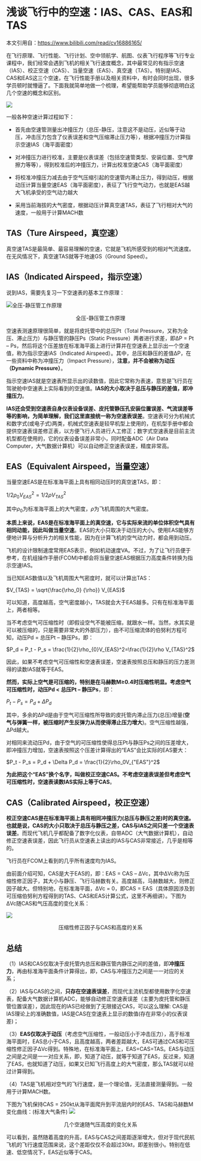 # 浅谈飞行中的空速：IAS、CAS、EAS和TAS

本文引用自：<https://www.bilibili.com/read/cv16886165/>

在飞行原理、飞行性能、飞行计划、空中领航学、航图、仪表飞行程序等飞行专业课程中，我们经常会遇到飞机的相关飞行速度概念，其中最常见的有指示空速（IAS）、校正空速（CAS）、当量空速（EAS）、真空速（TAS）。特别是IAS、CAS和EAS这三个空速，在飞行性能手册以及相关资料中，有时会同时出现，很多学员顿时就懵逼了。下面我就简单地做一个梳理，希望能帮助学员能够彻底明白这几个空速的概念和区别。

![](./assets/air-data-system.jpg)

一般各种空速计算过程如下：

- 首先由空速管测量出冲撞压力（总压-静压，注意这不是动压，近似等于动压，冲击压力包含了仪表误差和空气压缩滞止压力等），根据冲撞压力计算指示空速IAS（海平面密度）

- 对冲撞压力进行校准，主要是仪表误差（包括空速管类型、安装位置、空气摩擦力等等），得到校准后的冲撞压力，计算出校准空速CAS（海平面密度）

- 将校准冲撞压力减去由于空气压缩引起的空速管内滞止压力，得到动压，根据动压计算当量空速EAS（海平面密度），表征了飞行空气动力，也就是EAS越大飞机承受的空气动力越大

- 采用当前海拔的大气密度，根据动压计算真空速TAS，表征了飞行相对大气的速度，一般用于计算MACH数

## TAS（Ture Airspeed，真空速）

真空速TAS是最简单、最容易理解的空速，它就是飞机所感受到的相对气流速度。在无风情况下，真空速TAS就等于地速GS（Ground Speed）。

## IAS（Indicated Airspeed，指示空速）

说到IAS，需要先复习一下空速表的基本工作原理：

![全压-静压管工作原理](./assets/diff-pressure-pitot.png)
<center>全压-静压管工作原理</center>

空速表测速原理很简单，就是将皮托管中的总压Pt（Total Pressure，又称为全压、滞止压力）与静压管的静压Ps（Static Pressure）两者进行求差，即ΔP = Pt – Ps，然后将这个压差放在标准海平面上进行计算并在空速表上显示出一个空速值，称为指示空速IAS（Indicated Airspeed）。其中，总压和静压的差值ΔP，在一些资料中称为冲撞压力（Impact Pressure），**注意，并不会被称为动压（Dynamic Pressure）**。

指示空速IAS就是空速表所显示出的读数值，因此它常称为表速，意思是飞行员在驾驶舱中空速表上实际看到的空速值。**IAS的大小取决于总压与静压的差值，即冲撞压力**。

**IAS还会受到空速表自身仪表设备误差、皮托管静压孔安装位置误差、气流误差等等的影响，为简单理解，我们这里直接统一称为空速表误差**。空速表可分为机械式和数字式(或电子式)两类，机械式空速表是较早机型上使用的，在机型手册中都会提供空速表误差修正表，以方便飞行人员进行人工修正；数字式空速表是目前主流机型都在使用的，它的仪表设备误差非常小，同时配备ADC（Air Data Computer，大气数据计算机）可以自动修正空速表误差，精度非常高。

## EAS（Equivalent Airspeed，当量空速）

当量空速EAS是在标准海平面上具有相同动压时的真空速TAS，即：

$1/2 \rho_0 V_{EAS}^2 = 1/2 \rho V_{TAS}^2$

其中$\rho_0$为标准海平面上的大气密度，$\rho$为飞机周围的大气密度。

**本质上来说，EAS是在标准海平面上的真空速，它与实际来流的单位体积空气具有相同动能，因此叫做当量空速**。EAS的大小只取决于动压的大小。使用EAS能够方便地计算与分析升力的相关性能，因为在计算飞机的空气动力时，都会用到动压。

飞机的设计限制速度常用EAS表示，例如机动速度VA。不过，为了让飞行员便于参考，在机组操作手册(FCOM)中都会将当量空速EAS根据压力高度条件转换为指示空速IAS。

当已知EAS数值以及飞机周围大气密度时，就可以计算出TAS：

$V_{TAS} = \sqrt{\frac{\rho_0} {\rho}} V_{EAS}$

可以知道，高度越高，空气密度越小，TAS就会大于EAS越多。只有在标准海平面上，两者相等。

当不考虑空气可压缩性时（即假设空气不能被压缩，就跟水一样。当然，水其实是可以被压缩的，只是需要非常大的外部压力），由不可压缩流体的伯努利方程可知，动压Pd = 总压Pt – 静压Ps，即：

$P_d = P_t - P_s = \frac{1}{2}\rho_{0}V_{EAS}^2=\frac{1}{2}\rho V_{TAS}^2$

因此，如果不考虑空气可压缩性和空速表误差，空速表按照总压和静压的压力差测得的读数IAS就等于EAS。

**然而，实际上空气是可压缩的，特别是在马赫数M≥0.4时压缩性明显。考虑空气可压缩性时，动压Pd < 总压Pt – 静压Ps**，即：

$P_t - P_s = P_d + \Delta P_d$

其中，多余的ΔPd是由于空气可压缩性所导致的皮托管内滞止压力(总压)增量(**空气与弹簧一样，被压缩时产生反弹力从而使得滞止压力增大**)。空气压缩性越强，ΔPd越大。

对相同来流动压Pd，由于空气的可压缩性使得总压Pt与静压Ps之间的压差增大，即冲撞压力增加，空速表按照这个压差计算得出的“EAS”会比实际的EAS要大：

$P_t - P_s = P_d + \Delta P_d = \frac{1}{2}\rho_0V_{"EAS"}^2$

**为此把这个“EAS”换个名字，叫做校正空速CAS。不考虑空速表误差但考虑空气可压缩性时，空速表读数IAS实际上等于CAS**。

## CAS（Calibrated Airspeed，校正空速）

**校正空速CAS是在标准海平面上具有相同冲撞压力(总压与静压之差)时的真空速。也就是说，CAS的大小只取决于总压与静压之差，CAS与IAS之间只差一个空速表误差**。而现代飞机几乎都配备了数字化仪表，自带ADC（大气数据计算机），自动修正空速表误差，因此飞行员从空速表上读出的IAS与CAS非常接近，几乎是相等的。

飞行员在FCOM上看到的几乎所有速度均为IAS。

由前面介绍可知，CAS是大于EAS的，即：EAS = CAS – ΔVc，其中ΔVc称为压缩性修正因子，其大小与静压、飞行马赫数有关。高度越高，马赫数越大，则修正因子越大。但特别地，在标准海平面，ΔVc = 0，即CAS = EAS（具体原因涉及到可压缩伯努利方程得到的TAS、CAS和EAS计算公式，这里不再细讲）。下图为ΔVc随CAS和气压高度的变化关系：

![](./assets/calibrated-airspeed.png)

<center>压缩性修正因子与CAS和高度的关系</center>

## 总结

（1）IAS和CAS仅取决于皮托管内总压和静压管内静压之间的差值，即**冲撞压力**，再由标准海平面条件计算得出，即，CAS与冲撞压力之间是一一对应的关系；

（2）IAS与CAS的之间，**只存在空速表误差**，而现代主流机型都使用数字化空速表，配备大气数据计算机ADC，能够自动修正空速表误差（主要为皮托管和静压管位置误差），因此现在的IAS已经做到了无限接近CAS，可以这么理解: CAS是IAS理论上的准确数值，IAS是CAS在空速表上显示的数值(存在非常小的仪表误差)；

（3）**EAS仅取决于动压**（考虑空气压缩性，一般动压小于冲击压力），高于标准海平面时，EAS总小于CAS，且高度越高，两者差距越大，EAS可通过CAS和可压缩性修正因子ΔVc得到。特殊地，在标准海平面上，EAS=CAS=TAS。EAS与动压之间是之间是一一对应关系，即，知道了动压，就等于知道了EAS，反过来，知道了EAS，也就知道了动压，如果又已知飞行高度上的大气密度，那么TAS就可以经过计算得到。

（4）TAS是飞机相对空气的飞行速度，是一个理论值，无法直接测量得到。一般用于计算MACH数。

下图为飞机保持CAS = 250kt从海平面爬升到平流层内时的EAS、TAS和马赫数M变化曲线：(标准大气条件)
![](./assets/airspeed-pressure-height.png)

<center>几个空速随气压高度的变化关系</center>

可以看到，虽然随着高度的升高，EAS与CAS之间差距逐渐增大，但对于现代民航飞机的飞行速度范围来说，这个差距仅仅不会超过30kt，即差别很小。特别在低速、低空情况下，EAS近似等于CAS。
